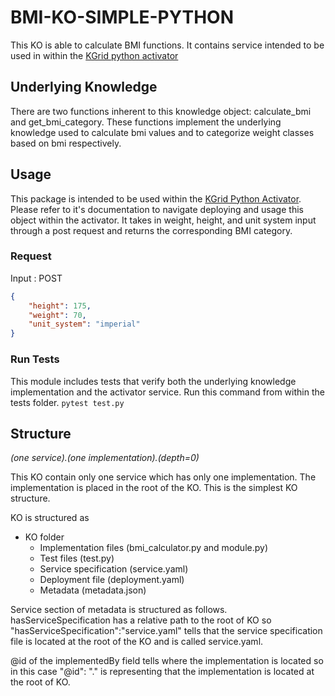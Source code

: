 # BMI-KO-SIMPLE-PYTHON

This KO is able to calculate BMI functions. It contains service intended to be used in within the [KGrid python activator](https://github.com/kgrid/python-activator)

## Underlying Knowledge
There are two functions inherent to this knowledge object: calculate_bmi and get_bmi_category. These functions implement the underlying knowledge used to calculate bmi values and to categorize weight classes based on bmi respectively.

## Usage
This package is intended to be used within the [KGrid Python Activator](https://github.com/kgrid/python-activator). Please refer to it's documentation to navigate deploying and usage this object within the activator. It takes in weight, height, and unit system input through a post request and returns the corresponding BMI category.

### Request
Input : POST
```json
{
    "height": 175,
    "weight": 70,
    "unit_system": "imperial"
}
```

### Run Tests
This module includes tests that verify both the underlying knowledge implementation and the activator service. Run this command from within the tests folder.
```pytest test.py```

## Structure
*(one service).(one implementation).(depth=0)*

This KO contain only one service which has only one implementation. The implementation is placed in the root of the KO. This is the simplest KO structure. 

KO is structured as

- KO folder 
    - Implementation files (bmi_calculator.py and module.py)
    - Test files (test.py)
    - Service specification (service.yaml)
    - Deployment file (deployment.yaml)
    - Metadata (metadata.json)

Service section of metadata is structured as follows. hasServiceSpecification has a relative path to the root of KO so "hasServiceSpecification":"service.yaml" tells that the service specification file is located at the root of the KO and is called service.yaml.

@id of the implementedBy field tells where the implementation is located so in this case "@id": "." is representing that the implementation is located at the root of KO.